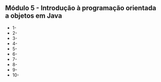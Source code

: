 ## Módulo 5 - Introdução à programação orientada a objetos em Java

* 1- 
* 2- 
* 3- 
* 4- 
* 5- 
* 6- 
* 7- 
* 8- 
* 9- 
* 10- 